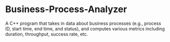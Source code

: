 # Business-Process-Analyzer
A C++ program that takes in data about business processes (e.g., process ID, start time, end time, and status), and computes various metrics including duration, throughput, success rate, etc.
